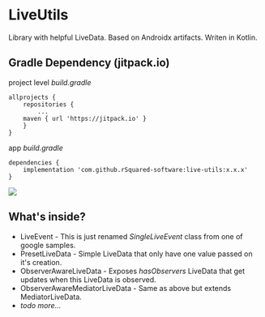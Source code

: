 # LiveUtils
Library with helpful LiveData.
Based on Androidx artifacts.
Writen in Kotlin.

## Gradle Dependency (jitpack.io)

project level _build.gradle_
```Gradle
allprojects {
    repositories {
        ...
	maven { url 'https://jitpack.io' }
    }
}
```

app _build.gradle_
```Gradle
dependencies {
    implementation 'com.github.rSquared-software:live-utils:x.x.x'
}
```

[![](https://jitpack.io/v/rSquared-software/live-utils.svg)](https://jitpack.io/#rSquared-software/live-utils)

## What's inside?

* LiveEvent - This is just renamed _SingleLiveEvent_ class from one of google samples. 
* PresetLiveData - Simple LiveData that only have one value passed on it's creation.
* ObserverAwareLiveData - Exposes _hasObservers_ LiveData that get updates when this LiveData is observed.
* ObserverAwareMediatorLiveData - Same as above but extends MediatorLiveData. 
* _todo more..._
